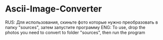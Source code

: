 # Ascii-Image-Converter
RUS:
Для использования, скиньте фото которые нужно преобразовать в папку "sources", затем запустите программу
ENG:
To use, drop the photos you need to convert to folder "sources", then run the program
